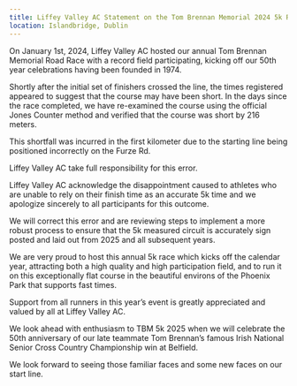 ```yaml
---
title: Liffey Valley AC Statement on the Tom Brennan Memorial 2024 5k Race
location: Islandbridge, Dublin
---
```


On January 1st, 2024, Liffey Valley AC hosted our annual Tom Brennan Memorial Road Race with a record field participating, kicking off our 50th year celebrations having been founded in 1974.

Shortly after the initial set of finishers crossed the line, the times registered appeared to suggest that the course may have been short. In the days since the race completed, we have re-examined the course using the official Jones Counter method and verified that the course was short by 216 meters.

This shortfall was incurred in the first kilometer due to the starting line being positioned incorrectly on the Furze Rd.

Liffey Valley AC take full responsibility for this error.

Liffey Valley AC acknowledge the disappointment caused to athletes who are unable to rely on their finish time as an accurate 5k time and we apologize sincerely to all participants for this outcome.

We will correct this error and are reviewing steps to implement a more robust process to ensure that the 5k measured circuit is accurately sign posted and laid out from 2025 and all subsequent years.

We are very proud to host this annual 5k race which kicks off the calendar year, attracting both a high quality and high participation field, and to run it on this exceptionally flat course in the beautiful environs of the Phoenix Park that supports fast times.

Support from all runners in this year’s event is greatly appreciated and valued by all at Liffey Valley AC.

We look ahead with enthusiasm to TBM 5k 2025 when we will celebrate the 50th anniversary of our late teammate Tom Brennan’s famous Irish National Senior Cross Country Championship win at Belfield.

We look forward to seeing those familiar faces and some new faces on our start line.